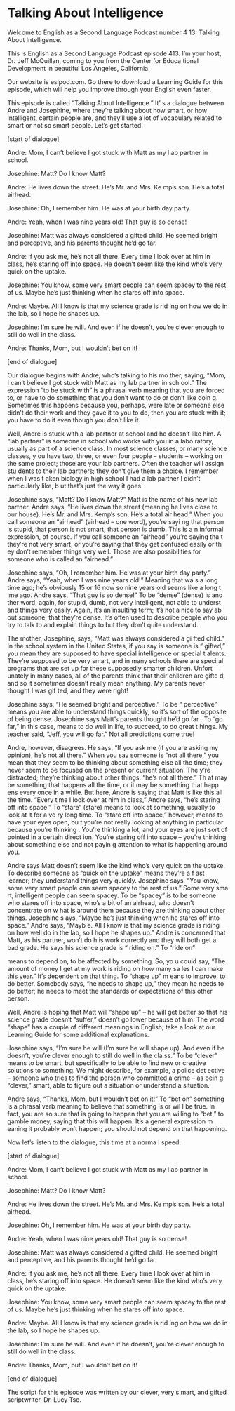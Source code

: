# Talking About Intelligence

Welcome to English as a Second Language Podcast number 4 13: Talking About Intelligence.

This is English as a Second Language Podcast episode 413.  I’m your host, Dr. Jeff McQuillan, coming to you from the Center for Educa tional Development in beautiful Los Angeles, California.

Our website is eslpod.com.  Go there to download a Learning Guide for this episode, which will help you improve through your English  even faster.

This episode is called “Talking About Intelligence.”  It’ s a dialogue between Andre and Josephine, where they’re talking about how smart, or  how intelligent, certain people are, and they’ll use a lot of vocabulary related  to smart or not so smart people.  Let’s get started.

[start of dialogue]

Andre:  Mom, I can’t believe I got stuck with Matt as my l ab partner in school.

Josephine:  Matt?  Do I know Matt?

Andre:  He lives down the street.  He’s Mr. and Mrs. Ke mp’s son.  He’s a total airhead.

Josephine:  Oh, I remember him.  He was at your birth day party.

Andre:  Yeah, when I was nine years old!  That guy is so dense!

Josephine:  Matt was always considered a gifted child.  He seemed bright and perceptive, and his parents thought he’d go far.

Andre:  If you ask me, he’s not all there.  Every time I look over at him in class, he’s staring off into space.  He doesn’t seem like the kind  who’s very quick on the uptake.

Josephine:  You know, some very smart people can seem spacey to the rest of us.  Maybe he’s just thinking when he stares off into space.

Andre:  Maybe.  All I know is that my science grade is rid ing on how we do in the lab, so I hope he shapes up.

 Josephine:  I’m sure he will.  And even if he doesn’t, you’re clever enough to still do well in the class.

Andre:  Thanks, Mom, but I wouldn’t bet on it!

[end of dialogue]

Our dialogue begins with Andre, who’s talking to his mo ther, saying, “Mom, I can’t believe I got stuck with Matt as my lab partner in sch ool.”  The expression “to be stuck with” is a phrasal verb meaning that you are forced to, or have to do something that you don’t want to do or don’t like doin g.  Sometimes this happens because you, perhaps, were late or someone else didn’t do  their work and they gave it to you to do, then you are stuck with it; you have to do it even though you don’t like it.

Well, Andre is stuck with a lab partner at school and he doesn’t like him.  A “lab partner” is someone in school who works with you in a labo ratory, usually as part of a science class.  In most science classes, or many science classes, y ou have two, three, or even four people – students – working on  the same project; those are your lab partners.  Often the teacher will assign stu dents to their lab partners; they don’t give them a choice.  I remember when I was t aken biology in high school I had a lab partner I didn’t particularly like, b ut that’s just the way it goes.

Josephine says, “Matt?  Do I know Matt?”  Matt is the name  of his new lab partner.  Andre says, “He lives down the street (meaning he lives close to our house).  He’s Mr. and Mrs. Kemp’s son.  He’s a total air head.”  When you call someone an “airhead” (airhead – one word), you’re sayi ng that person is stupid, that person is not smart, that person is dumb.  This is a n informal expression, of course.  If you call someone an “airhead” you’re saying tha t they’re not very smart, or you’re saying that they get confused easily or th ey don’t remember things very well.  Those are also possibilities for someone  who is called an “airhead.”

Josephine says, “Oh, I remember him.  He was at your birth day party.”  Andre says, “Yeah, when I was nine years old!”  Meaning that wa s a long time ago; he’s obviously 15 or 16 now so nine years old seems like a long t ime ago.  Andre says, “That guy is so dense!”  To be “dense” (dense) is ano ther word, again, for stupid, dumb, not very intelligent, not able to underst and things very easily. Again, it’s an insulting term; it’s not a nice to say ab out someone, that they’re dense.  It’s often used to describe people who you try to  talk to and explain things to but they don’t quite understand.

 The mother, Josephine, says, “Matt was always considered a gi fted child.”  In the school system in the United States, if you say is someone is “ gifted,” you mean they are supposed to have special intelligence or special t alents.  They’re supposed to be very smart, and in many schools there are speci al programs that are set up for these supposedly smarter children.  Unfort unately in many cases, all of the parents think that their children are gifte d, and so it sometimes doesn’t really mean anything.  My parents never thought I was gif ted, and they were right!

Josephine says, “He seemed bright and perceptive.”  To be “ perceptive” means you are able to understand things quickly, so it’s sort of  the opposite of being dense.  Josephine says Matt’s parents thought he’d go far .  To “go far,” in this case, means to do well in life, to succeed, to do great t hings.  My teacher said, “Jeff, you will go far.”  Not all predictions come true!

Andre, however, disagrees.  He says, “If you ask me (if you are asking my opinion), he’s not all there.”  When you say someone is “not all there,” you mean that they seem to be thinking about something else all the time; they never seem to be focused on the present or current situation.  The y’re distracted; they’re thinking about other things: “he’s not all there.”  Th at may be something that happens all the time, or it may be something that happ ens every once in a while. But here, Andre is saying that Matt is like this all the time.  “Every time I look over at him in class,” Andre says, “he’s staring off into space.”  To “stare” (stare) means to look at something, usually to look at it for a ve ry long time.  To “stare off into space,” however, means to have your eyes open, bu t you’re not really looking at anything in particular because you’re thinking .  You’re thinking a lot, and your eyes are just sort of pointed in a certain direct ion.  You’re staring off into space – you’re thinking about something else and not payin g attention to what is happening around you.

Andre says Matt doesn’t seem like the kind who’s very quick on  the uptake.  To describe someone as “quick on the uptake” means they’re a f ast learner; they understand things very quickly.  Josephine says, “You know, some very smart people can seem spacey to the rest of us.”  Some very sma rt, intelligent people can seem spacey.  To be “spacey” is to be someone who stares  off into space, who’s a bit of an airhead, who doesn’t concentrate on w hat is around them because they are thinking about other things.  Josephine s ays, “Maybe he’s just thinking when he stares off into space.”  Andre says, “Mayb e.  All I know is that my science grade is riding on how well do in the lab, so I hope he shapes up.” Andre is concerned that Matt, as his partner, won’t do h is work correctly and they will both get a bad grade.  He says his science grade is “ riding on.”  To “ride on”

 means to depend on, to be affected by something.  So, yo u could say, “The amount of money I get at my work is riding on how many sa les I can make this year.”  It’s dependent on that thing.  To “shape up” m eans to improve, to do better.  Somebody says, “he needs to shape up,” they mean  he needs to do better; he needs to meet the standards or expectations of  this other person.

Well, Andre is hoping that Matt will “shape up” – he  will get better so that his science grade doesn’t “suffer,” doesn’t go lower because of him.  The word “shape” has a couple of different meanings in English; take a look at our Learning Guide for some additional explanations.

Josephine says, “I’m sure he will (I’m sure he will shape up).  And even if he doesn’t, you’re clever enough to still do well in the cla ss.”  To be “clever” means to be smart, but specifically to be able to find new or creative solutions to something.  We might describe, for example, a police det ective – someone who tries to find the person who committed a crime – as bein g “clever,” smart, able to figure out a situation or understand a situation.

Andre says, “Thanks, Mom, but I wouldn’t bet on it!”  To  “bet on” something is a phrasal verb meaning to believe that something is or wil l be true.  In fact, you are so sure that is going to happen that you are willing to  “bet,” to gamble money, saying that this will happen.  It’s a general expression m eaning it probably won’t happen; you should not depend on that happening.

Now let’s listen to the dialogue, this time at a norma l speed.

[start of dialogue]

Andre:  Mom, I can’t believe I got stuck with Matt as my l ab partner in school.

Josephine:  Matt?  Do I know Matt?

Andre:  He lives down the street.  He’s Mr. and Mrs. Ke mp’s son.  He’s a total airhead.

Josephine:  Oh, I remember him.  He was at your birth day party.

Andre:  Yeah, when I was nine years old!  That guy is so dense!

Josephine:  Matt was always considered a gifted child.  He seemed bright and perceptive, and his parents thought he’d go far.

 Andre:  If you ask me, he’s not all there.  Every time I look over at him in class, he’s staring off into space.  He doesn’t seem like the kind  who’s very quick on the uptake.

Josephine:  You know, some very smart people can seem spacey to the rest of us.  Maybe he’s just thinking when he stares off into space.

Andre:  Maybe.  All I know is that my science grade is rid ing on how we do in the lab, so I hope he shapes up.

Josephine:  I’m sure he will.  And even if he doesn’t, you’re clever enough to still do well in the class.

Andre:  Thanks, Mom, but I wouldn’t bet on it!

[end of dialogue]

The script for this episode was written by our clever, very s mart, and gifted scriptwriter, Dr. Lucy Tse.





